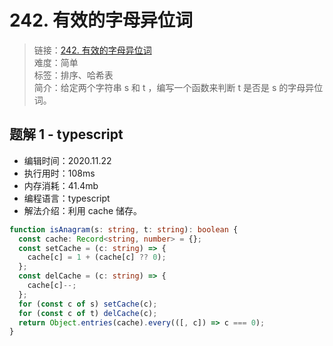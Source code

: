 # 242. 有效的字母异位词

> 链接：[242. 有效的字母异位词](https://leetcode-cn.com/problems/valid-anagram/)  
> 难度：简单  
> 标签：排序、哈希表  
> 简介：给定两个字符串 s 和 t ，编写一个函数来判断 t 是否是 s 的字母异位词。

## 题解 1 - typescript

- 编辑时间：2020.11.22
- 执行用时：108ms
- 内存消耗：41.4mb
- 编程语言：typescript
- 解法介绍：利用 cache 储存。

```typescript
function isAnagram(s: string, t: string): boolean {
  const cache: Record<string, number> = {};
  const setCache = (c: string) => {
    cache[c] = 1 + (cache[c] ?? 0);
  };
  const delCache = (c: string) => {
    cache[c]--;
  };
  for (const c of s) setCache(c);
  for (const c of t) delCache(c);
  return Object.entries(cache).every(([, c]) => c === 0);
}
```
